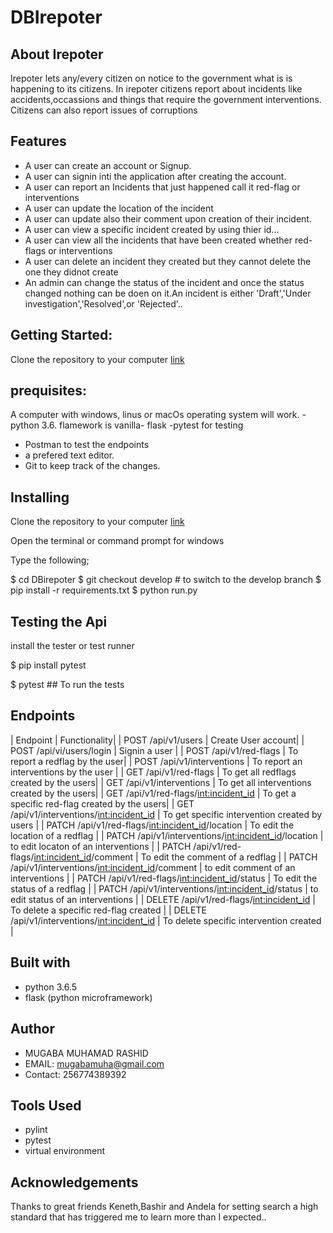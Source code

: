# DBIrepoter


## About Irepoter

Irepoter lets any/every citizen on notice to the government what is is happening to its citizens. In irepoter citizens report about incidents like accidents,occassions and things that require the government interventions. Citizens can also report issues of corruptions

## Features

 - A user can create an account or Signup.
 - A user can signin inti the application after creating the account.
 - A user can report an Incidents that just happened call it red-flag or interventions
 - A user can update the location of the incident 
 - A user can update also their comment upon creation of their incident.
 - A user can view a specific incident created by using thier id...
 - A user can view all the incidents that have been created whether red-flags or interventions
 - A user can delete an incident they created but they cannot delete the one they didnot create
 - An admin can change the status of the incident and once the status changed nothing can be doen on it.An incident is either 'Draft','Under investigation','Resolved',or 'Rejected'..


## Getting Started:
Clone the repository to your computer [link](https://github.com/MUGABA/DBIrepoter)

## prequisites:
A computer with windows, linus or macOs operating system will work.
-python 3.6.
flamework is vanilla- flask
-pytest for testing
- Postman to test the endpoints
- a prefered text editor.
- Git to keep track of the changes.

## Installing 
Clone the repository to your computer [link](https://github.com/MUGABA/DBIrepoter)

Open the terminal or command prompt for windows

Type the following;

$ cd DBirepoter
$ git checkout develop # to switch to the develop branch
$ pip install -r requirements.txt
$ python run.py

## Testing the Api
install the tester or test runner

$ pip install pytest

$ pytest ## To run the tests


## Endpoints

| Endpoint                  | Functionality|
| POST /api/v1/users        | Create User account|
| POST /api/vi/users/login  | Signin a user |
| POST /api/v1/red-flags    | To report a redflag by the user|
| POST /api/v1/interventions | To report an interventions by the user |
| GET /api/v1/red-flags     | To get all redflags created by the users|
| GET /api/v1/interventions | To get all interventions created by the users|
| GET /api/v1/red-flags/<int:incident_id> | To get a specific red-flag created by the users|
| GET /api/v1/interventions/<int:incident_id> | To get specific  intervention created by users |
| PATCH /api/v1/red-flags/<int:incident_id>/location | To edit the location of a redflag |
| PATCH /api/v1/interventions/<int:incident_id>/location | to edit locaton of an interventions |
| PATCH /api/v1/red-flags/<int:incident_id>/comment | To edit the comment  of a redflag |
| PATCH /api/v1/interventions/<int:incident_id>/comment | to edit comment of an interventions |
| PATCH /api/v1/red-flags/<int:incident_id>/status | To edit the status  of a redflag |
| PATCH /api/v1/interventions/<int:incident_id>/status | to edit status of an interventions |
| DELETE /api/v1/red-flags/<int:incident_id> | To delete a specific red-flag created |
| DELETE /api/v1/interventions/<int:incident_id> | To delete specific  intervention created |

## Built with
- python 3.6.5
- flask (python microframework)

## Author
- MUGABA MUHAMAD RASHID
- EMAIL: mugabamuha@gmail.com
- Contact: 256774389392

## Tools Used
- pylint
- pytest
- virtual environment

## Acknowledgements

Thanks to great friends Keneth,Bashir and Andela for setting search a high standard that has triggered me to learn more than I expected..
